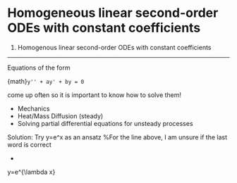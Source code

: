 # Homogeneous linear second-order ODEs with constant coefficients
1. Homogenous linear second-order ODEs with constant coefficients
***
Equations of the form

{math}`y'' + ay' + by = 0`

come up often so it is important to know how to solve them!
  * Mechanics
  * Heat/Mass Diffusion (steady)
  * Solving partial differential equations for unsteady processes

Solution: Try y=e^x as an ansatz
%For the line above, I am unsure if the last word is correct

-
y=e^{\lambda x}
